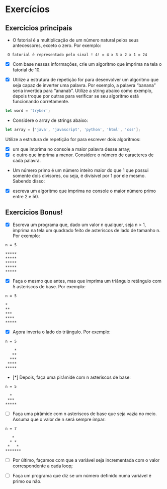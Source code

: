 # Exercícios

## Exercícios principais

- O fatorial é a multiplicação de um número natural pelos seus antecessores, exceto o zero. Por exemplo:

```
 O fatorial é representado pelo sinal ! 4! = 4 x 3 x 2 x 1 = 24
```

- [x] Com base nessas informações, crie um algoritmo que imprima na tela o fatorial de 10.

- [x] Utilize a estrutura de repetição for para desenvolver um algoritmo que seja capaz de inverter uma palavra. Por exemplo, a palavra “banana” seria invertida para “ananab”. Utilize a string abaixo como exemplo, depois troque por outras para verificar se seu algoritmo está funcionando corretamente.

```javascript
let word = 'tryber';
```

- Considere o array de strings abaixo:

```javascript
let array = ['java', 'javascript', 'python', 'html', 'css'];
```

Utilize a estrutura de repetição for para escrever dois algoritmos: 

- [x] um que imprima no console a maior palavra desse array;
- [x] e outro que imprima a menor. Considere o número de caracteres de cada palavra.

- Um número primo é um número inteiro maior do que 1 que possui somente dois divisores, ou seja, é divisível por 1 por ele mesmo. Sabendo disso:

- [x] escreva um algoritmo que imprima no console o maior número primo entre 2 e 50. 

## Exercícios Bonus!

- [x] Escreva um programa que, dado um valor n qualquer, seja n > 1, imprima na tela um quadrado feito de asteriscos de lado de tamanho n. Por exemplo:

```
n = 5

*****
*****
*****
*****
*****
```

- [x] Faça o mesmo que antes, mas que imprima um triângulo retângulo com 5 asteriscos de base. Por exemplo:

```
n = 5

*
**
***
****
*****
```
- [x] Agora inverta o lado do triângulo. Por exemplo:

```
n = 5

    *
   **
  ***
 ****
*****

```

- [*] Depois, faça uma pirâmide com n asteriscos de base:

```
n = 5

  *
 ***
*****
```

- [ ] Faça uma pirâmide com n asteriscos de base que seja vazia no meio. Assuma que o valor de n será sempre ímpar:



```
n = 7

   *
  * *
 *   *
*******
```

- [ ] Por último, façamos com que a variável seja incrementada com o valor correspondente a cada loop;

- [ ] Faça um programa que diz se um número definido numa variável é primo ou não.
